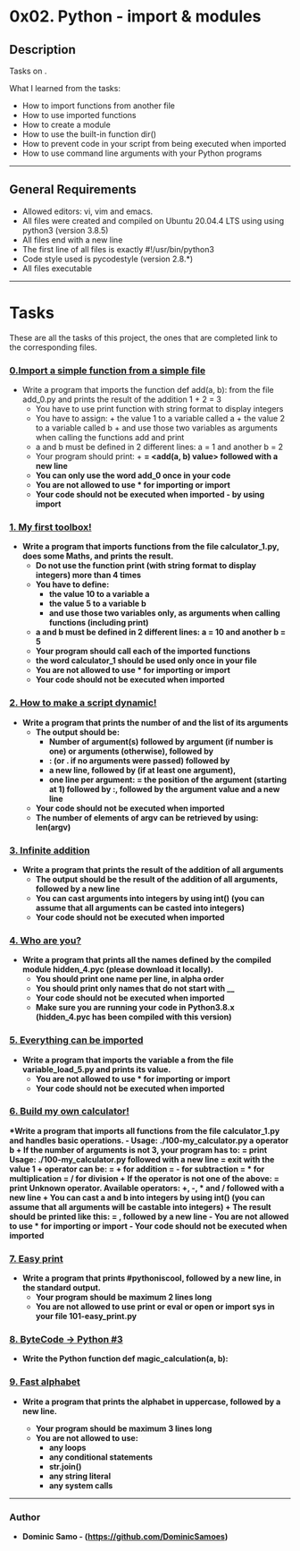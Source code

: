 # 0x02. Python - import & modules

## Description

Tasks on .

What I learned from the tasks:

* How to import functions from another file
* How to use imported functions
* How to create a module
* How to use the built-in function dir()
* How to prevent code in your script from being executed when imported
* How to use command line arguments with your Python programs

---

## General Requirements
* Allowed editors: vi, vim and emacs.
* All files were created and compiled on Ubuntu 20.04.4 LTS using using python3 (version 3.8.5)
* All files end with a new line
* The first line of all files is exactly #!/usr/bin/python3
* Code style used is pycodestyle (version 2.8.*)
* All files executable

---

# Tasks

These are all the tasks of this project, the ones that are completed link to the corresponding files.

### [0.Import a simple function from a simple file](./0-add.py)
* Write a program that imports the function def add(a, b): from the file add_0.py and prints the result of the addition 1 + 2 = 3
	- You have to use print function with string format to display integers
	- You have to assign:
			+ the value 1 to a variable called a
			+ the value 2 to a variable called b
			+ and use those two variables as arguments when calling the functions add and print
	- a and b must be defined in 2 different lines: a = 1 and another b = 2
	- Your program should print: <a value> + <b value> = <add(a, b) value> followed with a new line
	- You can only use the word add_0 once in your code
	- You are not allowed to use * for importing or __import__
	- Your code should not be executed when imported - by using __import__

### [1. My first toolbox!](./1-calculation.py)
* Write a program that imports functions from the file calculator_1.py, does some Maths, and prints the result.
	- Do not use the function print (with string format to display integers) more than 4 times
	- You have to define:
		+ the value 10 to a variable a
		+ the value 5 to a variable b
		+ and use those two variables only, as arguments when calling functions (including print)
	- a and b must be defined in 2 different lines: a = 10 and another b = 5
	- Your program should call each of the imported functions
	- the word calculator_1 should be used only once in your file
	- You are not allowed to use * for importing or __import__
	- Your code should not be executed when imported

### [2. How to make a script dynamic!](./2-args.py)
* Write a program that prints the number of and the list of its arguments
	- The output should be:
		+ Number of argument(s) followed by argument (if number is one) or arguments (otherwise), followed by
		+ : (or . if no arguments were passed) followed by
		+ a new line, followed by (if at least one argument),
		+ one line per argument:
			= the position of the argument (starting at 1) followed by :, followed by the argument value and a new line
	- Your code should not be executed when imported
	- The number of elements of argv can be retrieved by using: len(argv)

### [3. Infinite addition](./3-infinite_add.py)
* Write a program that prints the result of the addition of all arguments
	- The output should be the result of the addition of all arguments, followed by a new line
	- You can cast arguments into integers by using int() (you can assume that all arguments can be casted into integers)
	- Your code should not be executed when imported

### [4. Who are you?](./4-hidden_discovery.py)
* Write a program that prints all the names defined by the compiled module hidden_4.pyc (please download it locally).
	- You should print one name per line, in alpha order
	- You should print only names that do not start with __
	- Your code should not be executed when imported
	- Make sure you are running your code in Python3.8.x (hidden_4.pyc has been compiled with this version)

### [5. Everything can be imported](./5-variable_load.py)
* Write a program that imports the variable a from the file variable_load_5.py and prints its value.
	- You are not allowed to use * for importing or __import__
	- Your code should not be executed when imported

### [6. Build my own calculator!](./100-my_calculator.py)
*Write a program that imports all functions from the file calculator_1.py and handles basic operations.
	- Usage: ./100-my_calculator.py a operator b
		+ If the number of arguments is not 3, your program has to:
			= print Usage: ./100-my_calculator.py <a> <operator> <b> followed with a new line
			= exit with the value 1
		+ operator can be:
			= + for addition
			= - for subtraction
			= * for multiplication
			= / for division
		+ If the operator is not one of the above:
			= print Unknown operator. Available operators: +, -, * and / followed with a new line
		+ You can cast a and b into integers by using int() (you can assume that all arguments will be castable into integers)
		+ The result should be printed like this: <a> <operator> <b> = <result>, followed by a new line
	- You are not allowed to use * for importing or __import__
	- Your code should not be executed when imported

### [7. Easy print](./101-easy_print.py)
* Write a program that prints #pythoniscool, followed by a new line, in the standard output.
	- Your program should be maximum 2 lines long
	- You are not allowed to use print or eval or open or import sys in your file 101-easy_print.py

### [8. ByteCode -> Python #3](./102-magic_calculation.py)
* Write the Python function def magic_calculation(a, b):

### [9. Fast alphabet](./103-fast_alphabet.py)
* Write a program that prints the alphabet in uppercase, followed by a new line.

	- Your program should be maximum 3 lines long
	- You are not allowed to use:
		+ any loops
		+ any conditional statements
		+ str.join()
		+ any string literal
		+ any system calls

---

### Author
* **Dominic Samo** - (https://github.com/DominicSamoes)
